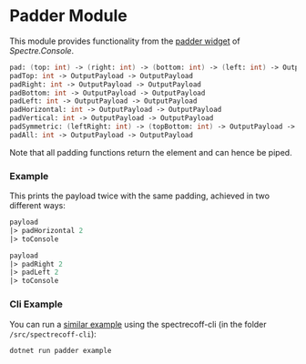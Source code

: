 # Padder Module
This module provides functionality from the [padder widget](https://spectreconsole.net/widgets/padder) of _Spectre.Console_.

```fs
pad: (top: int) -> (right: int) -> (bottom: int) -> (left: int) -> OutputPayload -> OutputPayload
padTop: int -> OutputPayload -> OutputPayload
padRight: int -> OutputPayload -> OutputPayload
padBottom: int -> OutputPayload -> OutputPayload
padLeft: int -> OutputPayload -> OutputPayload
padHorizontal: int -> OutputPayload -> OutputPayload
padVertical: int -> OutputPayload -> OutputPayload
padSymmetric: (leftRight: int) -> (topBottom: int) -> OutputPayload -> OutputPayload
padAll: int -> OutputPayload -> OutputPayload
```
Note that all padding functions return the element and can hence be piped.

### Example
This prints the payload twice with the same padding, achieved in two different ways:
```fs
payload 
|> padHorizontal 2
|> toConsole

payload 
|> padRight 2 
|> padLeft 2
|> toConsole
```

### Cli Example
You can run a [similar example](../../src/spectrecoff-cli/commands/Padder.fs) using the spectrecoff-cli (in the folder `/src/spectrecoff-cli`):
```fs
dotnet run padder example
```